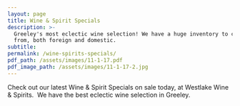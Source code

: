 ```yaml
---
layout: page
title: Wine & Spirit Specials
description: >-
  Greeley's most eclectic wine selection! We have a huge inventory to choose
  from, both foreign and domestic.
subtitle:
permalink: /wine-spirits-specials/
pdf_path: /assets/images/11-1-17.pdf
pdf_image_path: /assets/images/11-1-17-2.jpg
---
```



Check out our latest Wine & Spirit Specials on sale today, at Westlake Wine & Spirits.  We have the best eclectic wine selection in Greeley.